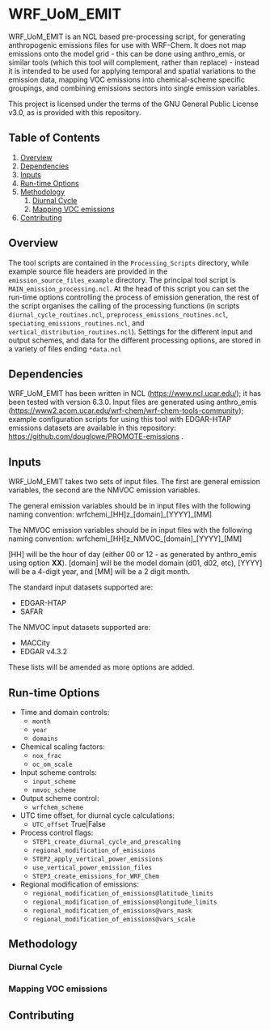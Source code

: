 # WRF_UoM_EMIT

WRF_UoM_EMIT is an NCL based pre-processing script, for generating anthropogenic emissions files for use with WRF-Chem. It does not map emissions onto the model grid - this can be done using anthro_emis, or similar tools (which this tool will complement, rather than replace) - instead it is intended to be used for applying temporal and spatial variations to the emission data, mapping VOC emissions into chemical-scheme specific groupings, and combining emissions sectors into single emission variables.

This project is licensed under the terms of the GNU General Public License v3.0, as is provided with this repository.

## Table of Contents
1. [Overview](#Overview)
1. [Dependencies](#Dependencies)
2. [Inputs](#Inputs)
3. [Run-time Options](#Run-time-Options)
4. [Methodology](#Methodology)
   1. [Diurnal Cycle](#Diurnal-cycle) 
   2. [Mapping VOC emissions](#VOC-mapping)
5. [Contributing](#contributing)

## Overview<a name="Overview"></a>

The tool scripts are contained in the ``Processing_Scripts`` directory, while example source file headers are provided in the ``emission_source_files_example`` directory. The principal tool script is ``MAIN_emission_processing.ncl``. At the head of this script you can set the run-time options controlling the process of emission generation, the rest of the script organises the calling of the processing functions (in scripts ``diurnal_cycle_routines.ncl``, ``preprocess_emissions_routines.ncl``, ``speciating_emissions_routines.ncl``, and ``vertical_distribution_routines.ncl``). Settings for the different input and output schemes, and data for the different processing options, are stored in a variety of files ending ``*data.ncl``


## Dependencies<a name="Dependencies"></a>

WRF_UoM_EMIT has been written in NCL (https://www.ncl.ucar.edu/); it has been tested with version 6.3.0. Input files are generated using anthro_emis (https://www2.acom.ucar.edu/wrf-chem/wrf-chem-tools-community); example configuration scripts for using this tool with EDGAR-HTAP emissions datasets are available in this repository: https://github.com/douglowe/PROMOTE-emissions .

## Inputs<a name="Inputs"></a>

WRF_UoM_EMIT takes two sets of input files. The first are general emission variables, the second are the NMVOC emission variables. 

The general emission variables should be in input files with the following naming convention:
wrfchemi\_[HH]z\_[domain]\_[YYYY]\_[MM]

The NMVOC emission variables should be in input files with the following naming convention:
wrfchemi\_[HH]z\_NMVOC\_[domain]\_[YYYY]\_[MM]

[HH] will be the hour of day (either 00 or 12 - as generated by anthro_emis using option **XX**). [domain] will be the model domain (d01, d02, etc), [YYYY] will be a 4-digit year, and [MM] will be a 2 digit month.

The standard input datasets supported are:
* EDGAR-HTAP
* SAFAR

The NMVOC input datasets supported are:
* MACCity
* EDGAR v4.3.2

These lists will be amended as more options are added.

## Run-time Options<a name="Run-time-Options"></a>

* Time and domain controls:
  * `month`
  * `year`
  * `domains`
* Chemical scaling factors:
  * `nox_frac`
  * `oc_om_scale`
* Input scheme controls:
  * `input_scheme`
  * `nmvoc_scheme`
* Output scheme control:
  * `wrfchem_scheme`
* UTC time offset, for diurnal cycle calculations:
  * `UTC_offset` True|False
* Process control flags:
  * `STEP1_create_diurnal_cycle_and_prescaling`
  * `regional_modification_of_emissions`
  * `STEP2_apply_vertical_power_emissions`
  * `use_vertical_power_emission_files`
  * `STEP3_create_emissions_for_WRF_Chem`
* Regional modification of emissions:
  * `regional_modification_of_emissions@latitude_limits`
  * `regional_modification_of_emissions@longitude_limits`
  * `regional_modification_of_emissions@vars_mask`
  * `regional_modification_of_emissions@vars_scale`


## Methodology<a name="Methodology"></a>


### Diurnal Cycle<a name="Diurnal-cycle"></a>

### Mapping VOC emissions<a name="VOC-mapping"></a>


## Contributing<a name="Contributing"></a>


